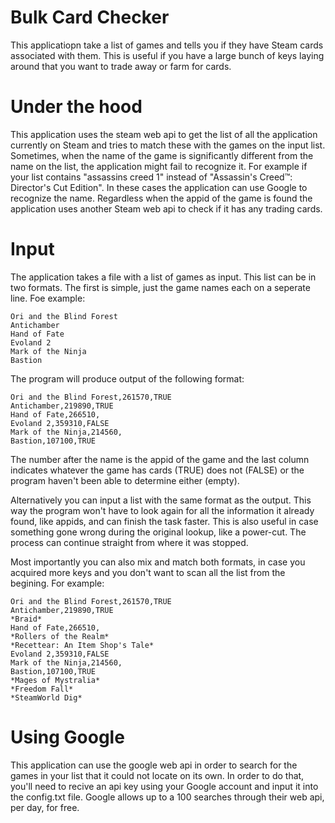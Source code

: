 # Bulk Card Checker
This applicatiopn take a list of games and tells you if they have Steam cards associated with them.
This is useful if you have a large bunch of keys laying around that you want to trade away or farm for cards.

# Under the hood
This application uses the steam web api to get the list of all the application currently on Steam and tries to match these with the games on the input list. Sometimes, when the name of the game is significantly different from the name on the list, the application might fail to recognize it. For example if your list contains "assassins creed 1" instead of "Assassin's Creed™: Director's Cut Edition". In these cases the application can use Google to recognize the name. Regardless when the appid of the game is found the application uses another Steam web api to check if it has any trading cards.


# Input
The application takes a file with a list of games as input. This list can be in two formats. The first is simple, just the game names each on a seperate line.
Foe example:

    Ori and the Blind Forest
    Antichamber
    Hand of Fate
	Evoland 2
    Mark of the Ninja
    Bastion

The program will produce output of the following format:

    Ori and the Blind Forest,261570,TRUE
    Antichamber,219890,TRUE
    Hand of Fate,266510,
    Evoland 2,359310,FALSE
    Mark of the Ninja,214560,
    Bastion,107100,TRUE


The number after the name is the appid of the game and the last column indicates whatever the game has cards (TRUE) does not (FALSE) or the program haven't been able to determine either (empty).

Alternatively you can input a list with the same format as the output. This way the program won't have to look again for all the information it already found, like appids, and can finish the task faster. This is also useful in case something gone wrong during the original lookup, like a power-cut. The process can continue straight from where it was stopped.

Most importantly you can also mix and match both formats, in case you acquired more keys and you don't want to scan all the list from the begining. For example:
	
    Ori and the Blind Forest,261570,TRUE
    Antichamber,219890,TRUE
    *Braid*
    Hand of Fate,266510,
    *Rollers of the Realm*
    *Recettear: An Item Shop's Tale*
    Evoland 2,359310,FALSE
    Mark of the Ninja,214560,
    Bastion,107100,TRUE
    *Mages of Mystralia*
    *Freedom Fall*
    *SteamWorld Dig*


# Using Google
This application can use the google web api in order to search for the games in your list that it could not locate on its own. In order to do that, you'll need to recive an api key using your Google account and input it into the config.txt file. Google allows up to a 100 searches through their web api, per day, for free.
